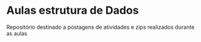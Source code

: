 # Aulas estrutura de Dados
Repositório destinado a postagens de atividades e zips realizados durante as aulas

